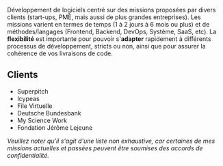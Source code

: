 Développement de logiciels centré sur des missions proposées par divers clients (start-ups, PME, mais aussi de plus grandes entreprises). Les missions varient en termes de temps (1 à 2 jours à 6 mois ou plus) et de méthodes/langages (Frontend, Backend, DevOps, Système, SaaS, etc). La **flexibilité** est importante pour pouvoir s'**adapter** rapidement à différents processus de développement, stricts ou non, ainsi que pour assurer la cohérence de vos livraisons de code.

## Clients

- Superpitch
- Icypeas
- File Virtuelle
- Deutsche Bundesbank
- My Science Work
- Fondation Jérôme Lejeune

*Veuillez noter qu'il s'agit d'une liste non exhaustive, car certaines de mes missions actuelles et passées peuvent être soumises des accords de confidentialité.*
